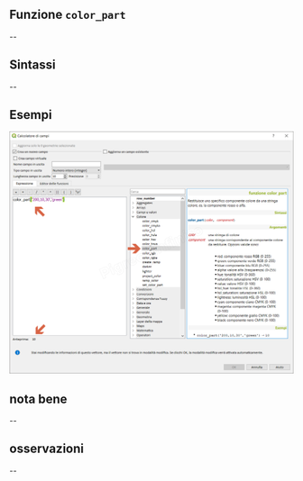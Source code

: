 ## Funzione `color_part`

--

## Sintassi

--

## Esempi

<img src="/img/colore/color_part/color_part1.png">

## nota bene

--

## osservazioni

--